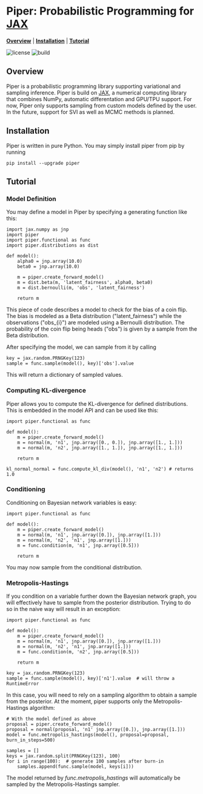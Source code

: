 # Piper: Probabilistic Programming for [JAX]

[**Overview**](#overview)
| [**Installation**](#installation)
| [**Tutorial**](#tutorial)

![license](https://img.shields.io/github/license/branislav1991/piper)
![build](https://img.shields.io/github/workflow/status/branislav1991/piper/Python%20package)

## Overview

Piper is a probabilistic programming library supporting variational and sampling inference. Piper is build on [JAX], a numerical computing library that combines NumPy, automatic differentation and GPU/TPU support. For now, Piper only supports sampling from custom models defined by the user. In the future, support for SVI as well as MCMC methods is planned.

## Installation

Piper is written in pure Python. You may simply install piper from pip by running

    pip install --upgrade piper

## Tutorial

### Model Definition

You may define a model in Piper by specifying a generating function like this:

    import jax.numpy as jnp
    import piper
    import piper.functional as func
    import piper.distributions as dist

    def model():
        alpha0 = jnp.array(10.0)
        beta0 = jnp.array(10.0)
        
        m = piper.create_forward_model()
        m = dist.beta(m, 'latent_fairness', alpha0, beta0)
        m = dist.bernoulli(m, 'obs', 'latent_fairness')

        return m
            
This piece of code describes a model to check for the bias of a coin flip. The bias
is modeled as a Beta distribution ("latent_fairness") while the observations
("obs_{i}") are modeled using a Bernoulli distribution. The probability of the 
coin flip being heads ("obs") is given by a sample from the Beta distribution.

After specifying the model, we can sample from it by calling

    key = jax.random.PRNGKey(123)
    sample = func.sample(model(), key)['obs'].value
    
This will return a dictionary of sampled values.

### Computing KL-divergence

Piper allows you to compute the KL-divergence for defined distributions. This is
embedded in the model API and can be used like this:

    import piper.functional as func
    
    def model():
        m = piper.create_forward_model()
        m = normal(m, 'n1', jnp.array([0., 0.]), jnp.array([1., 1.]))
        m = normal(m, 'n2', jnp.array([1., 1.]), jnp.array([1., 1.]))
        
        return m

    kl_normal_normal = func.compute_kl_div(model(), 'n1', 'n2') # returns 1.0
    
### Conditioning
    
Conditioning on Bayesian network variables is easy:

    import piper.functional as func

    def model():
        m = piper.create_forward_model()
        m = normal(m, 'n1', jnp.array([0.]), jnp.array([1.]))
        m = normal(m, 'n2', 'n1', jnp.array([1.]))
        m = func.condition(m, 'n1', jnp.array([0.5]))
        
        return m
        
You may now sample from the conditional distribution.

### Metropolis-Hastings

If you condition on a variable further down the Bayesian network graph, you will
effectively have to sample from the posterior distribution. Trying to do so in the
naive way will result in an exception:

    import piper.functional as func

    def model():
        m = piper.create_forward_model()
        m = normal(m, 'n1', jnp.array([0.]), jnp.array([1.]))
        m = normal(m, 'n2', 'n1', jnp.array([1.]))
        m = func.condition(m, 'n2', jnp.array([0.5]))
        
        return m
        
    key = jax.random.PRNGKey(123)
    sample = func.sample(model(), key)['n1'].value  # will throw a RuntimeError
    
In this case, you will need to rely on a sampling algorithm to obtain a sample from the
posterior. At the moment, piper supports only the Metropolis-Hastings algorithm:

    # With the model defined as above
    proposal = piper.create_forward_model()
    proposal = normal(proposal, 'n1' jnp.array([0.]), jnp.array([1.]))
    model = func.metropolis_hastings(model(), proposal=proposal, burn_in_steps=500)

    samples = []
    keys = jax.random.split(PRNGKey(123), 100)
    for i in range(100):  # generate 100 samples after burn-in
        samples.append(func.sample(model, keys[i]))
        
The model returned by *func.metropolis_hastings* will automatically be sampled by the Metropolis-Hastings sampler.

[JAX]: https://github.com/google/jax
